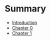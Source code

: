 # Summary

  - [Introduction](README.md)
  - [Chapter 0](chapter-00/README.md)
  - [Chapter 1](chapter-01/README.md)
